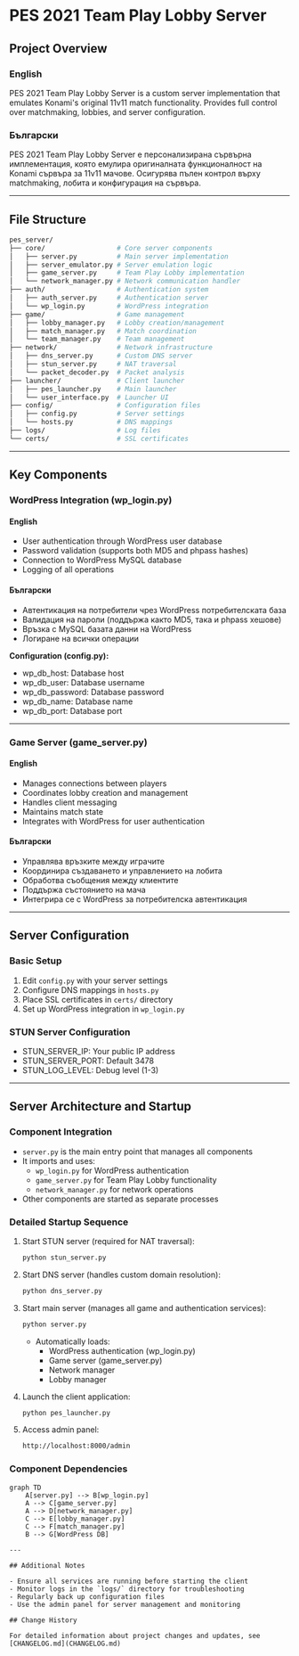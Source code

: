 # PES 2021 Team Play Lobby Server

## Project Overview

### English
PES 2021 Team Play Lobby Server is a custom server implementation that emulates Konami's original 11v11 match functionality. Provides full control over matchmaking, lobbies, and server configuration.

### Български
PES 2021 Team Play Lobby Server е персонализирана сървърна имплементация, която емулира оригиналната функционалност на Konami сървъра за 11v11 мачове. Осигурява пълен контрол върху matchmaking, лобита и конфигурация на сървъра.

---

## File Structure

```bash
pes_server/
├── core/                  # Core server components
│   ├── server.py          # Main server implementation
│   ├── server_emulator.py # Server emulation logic
│   ├── game_server.py     # Team Play Lobby implementation
│   └── network_manager.py # Network communication handler
├── auth/                  # Authentication system
│   ├── auth_server.py     # Authentication server
│   └── wp_login.py        # WordPress integration
├── game/                  # Game management
│   ├── lobby_manager.py   # Lobby creation/management
│   ├── match_manager.py   # Match coordination
│   └── team_manager.py    # Team management
├── network/               # Network infrastructure
│   ├── dns_server.py      # Custom DNS server
│   ├── stun_server.py     # NAT traversal
│   └── packet_decoder.py  # Packet analysis
├── launcher/              # Client launcher
│   ├── pes_launcher.py    # Main launcher
│   └── user_interface.py  # Launcher UI
├── config/                # Configuration files
│   ├── config.py          # Server settings
│   └── hosts.py           # DNS mappings
├── logs/                  # Log files
└── certs/                 # SSL certificates
```

---

## Key Components

### WordPress Integration (wp_login.py)

#### English
- User authentication through WordPress user database
- Password validation (supports both MD5 and phpass hashes)
- Connection to WordPress MySQL database
- Logging of all operations

#### Български
- Автентикация на потребители чрез WordPress потребителската база
- Валидация на пароли (поддържа както MD5, така и phpass хешове)
- Връзка с MySQL базата данни на WordPress
- Логиране на всички операции

**Configuration (config.py):**
- wp_db_host: Database host
- wp_db_user: Database username
- wp_db_password: Database password
- wp_db_name: Database name
- wp_db_port: Database port

---

### Game Server (game_server.py)

#### English
- Manages connections between players
- Coordinates lobby creation and management
- Handles client messaging
- Maintains match state
- Integrates with WordPress for user authentication

#### Български
- Управлява връзките между играчите
- Координира създаването и управлението на лобита
- Обработва съобщения между клиентите
- Поддържа състоянието на мача
- Интегрира се с WordPress за потребителска автентикация

---

## Server Configuration

### Basic Setup
1. Edit `config.py` with your server settings
2. Configure DNS mappings in `hosts.py`
3. Place SSL certificates in `certs/` directory
4. Set up WordPress integration in `wp_login.py`

### STUN Server Configuration
- STUN_SERVER_IP: Your public IP address
- STUN_SERVER_PORT: Default 3478
- STUN_LOG_LEVEL: Debug level (1-3)

---

## Server Architecture and Startup

### Component Integration
- `server.py` is the main entry point that manages all components
- It imports and uses:
  - `wp_login.py` for WordPress authentication
  - `game_server.py` for Team Play Lobby functionality
  - `network_manager.py` for network operations
- Other components are started as separate processes

### Detailed Startup Sequence

1. Start STUN server (required for NAT traversal):
   ```bash
   python stun_server.py
   ```

2. Start DNS server (handles custom domain resolution):
   ```bash
   python dns_server.py
   ```

3. Start main server (manages all game and authentication services):
   ```bash
   python server.py
   ```
   - Automatically loads:
     - WordPress authentication (wp_login.py)
     - Game server (game_server.py)
     - Network manager
     - Lobby manager

4. Launch the client application:
   ```bash
   python pes_launcher.py
   ```

5. Access admin panel:
   ```bash
   http://localhost:8000/admin
   ```

### Component Dependencies
```mermaid
graph TD
    A[server.py] --> B[wp_login.py]
    A --> C[game_server.py]
    A --> D[network_manager.py]
    C --> E[lobby_manager.py]
    C --> F[match_manager.py]
    B --> G[WordPress DB]

---

## Additional Notes

- Ensure all services are running before starting the client
- Monitor logs in the `logs/` directory for troubleshooting
- Regularly back up configuration files
- Use the admin panel for server management and monitoring

## Change History

For detailed information about project changes and updates, see [CHANGELOG.md](CHANGELOG.md)
